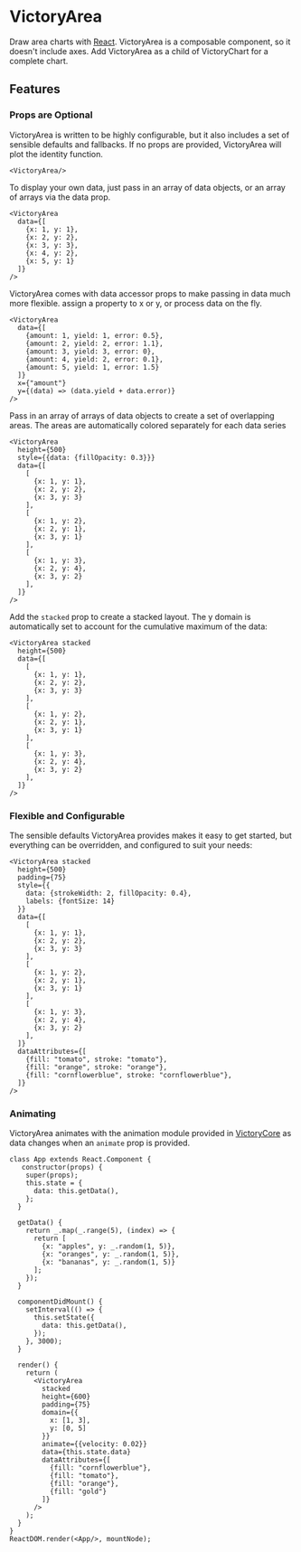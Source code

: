 VictoryArea
=============

Draw area charts with [React](https://github.com/facebook/react). VictoryArea is a composable component, so it doesn't include axes. Add VictoryArea as a child of VictoryChart for a complete chart.
## Features

### Props are Optional

VictoryArea is written to be highly configurable, but it also includes a set of sensible defaults and fallbacks. If no props are provided, VictoryArea will plot the identity function.

``` playground
<VictoryArea/>
```

To display your own data, just pass in an array of data objects, or an array of arrays via the data prop.

```playground
<VictoryArea
  data={[
    {x: 1, y: 1},
    {x: 2, y: 2},
    {x: 3, y: 3},
    {x: 4, y: 2},
    {x: 5, y: 1}
  ]}
/>
```

VictoryArea comes with data accessor props to make passing in data much more flexible.
assign a property to x or y, or process data on the fly.

```playground
<VictoryArea
  data={[
    {amount: 1, yield: 1, error: 0.5},
    {amount: 2, yield: 2, error: 1.1},
    {amount: 3, yield: 3, error: 0},
    {amount: 4, yield: 2, error: 0.1},
    {amount: 5, yield: 1, error: 1.5}
  ]}
  x={"amount"}
  y={(data) => (data.yield + data.error)}
/>
```

Pass in an array of arrays of data objects to create a set of overlapping areas. The areas are automatically colored separately for each data series

```playground
<VictoryArea
  height={500}
  style={{data: {fillOpacity: 0.3}}}
  data={[
    [
      {x: 1, y: 1},
      {x: 2, y: 2},
      {x: 3, y: 3}
    ],
    [
      {x: 1, y: 2},
      {x: 2, y: 1},
      {x: 3, y: 1}
    ],
    [
      {x: 1, y: 3},
      {x: 2, y: 4},
      {x: 3, y: 2}
    ],
  ]}
/>
```

Add the `stacked` prop to create a stacked layout. The y domain is automatically set to account for the cumulative maximum of the data:

```playground
<VictoryArea stacked
  height={500}
  data={[
    [
      {x: 1, y: 1},
      {x: 2, y: 2},
      {x: 3, y: 3}
    ],
    [
      {x: 1, y: 2},
      {x: 2, y: 1},
      {x: 3, y: 1}
    ],
    [
      {x: 1, y: 3},
      {x: 2, y: 4},
      {x: 3, y: 2}
    ],
  ]}
/>
```

### Flexible and Configurable

The sensible defaults VictoryArea provides makes it easy to get started, but everything can be overridden, and configured to suit your needs:

```playground
<VictoryArea stacked
  height={500}
  padding={75}
  style={{
    data: {strokeWidth: 2, fillOpacity: 0.4},
    labels: {fontSize: 14}
  }}
  data={[
    [
      {x: 1, y: 1},
      {x: 2, y: 2},
      {x: 3, y: 3}
    ],
    [
      {x: 1, y: 2},
      {x: 2, y: 1},
      {x: 3, y: 1}
    ],
    [
      {x: 1, y: 3},
      {x: 2, y: 4},
      {x: 3, y: 2}
    ],
  ]}
  dataAttributes={[
    {fill: "tomato", stroke: "tomato"},
    {fill: "orange", stroke: "orange"},
    {fill: "cornflowerblue", stroke: "cornflowerblue"},
  ]}
/>
```


### Animating

VictoryArea animates with the animation module provided in [VictoryCore](http://github.com/formidablelabs/victory-core) as data changes when an `animate` prop is provided.

```playground_norender
class App extends React.Component {
   constructor(props) {
    super(props);
    this.state = {
      data: this.getData(),
    };
  }

  getData() {
    return _.map(_.range(5), (index) => {
      return [
        {x: "apples", y: _.random(1, 5)},
        {x: "oranges", y: _.random(1, 5)},
        {x: "bananas", y: _.random(1, 5)}
      ];
    });
  }

  componentDidMount() {
    setInterval(() => {
      this.setState({
        data: this.getData(),
      });
    }, 3000);
  }

  render() {
    return (
      <VictoryArea
        stacked
        height={600}
        padding={75}
        domain={{
          x: [1, 3],
          y: [0, 5]
        }}
        animate={{velocity: 0.02}}
        data={this.state.data}
        dataAttributes={[
          {fill: "cornflowerblue"},
          {fill: "tomato"},
          {fill: "orange"},
          {fill: "gold"}
        ]}
      />  
    );
  }
}
ReactDOM.render(<App/>, mountNode);

```
